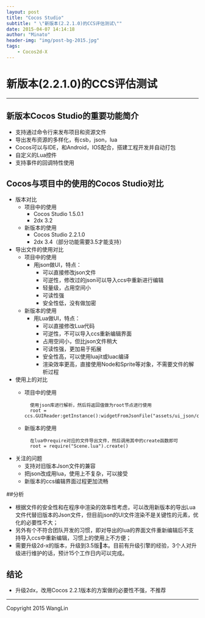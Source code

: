 ```yaml
---
layout: post
title: "Cocos Studio"
subtitle: " \"新版本(2.2.1.0)的CCS评估测试\""
date: 2015-04-07 14:14:18
author: "Minato"
header-img: "img/post-bg-2015.jpg"
tags:
    - Cocos2d-X
---
```


# 新版本(2.2.1.0)的CCS评估测试

------

## 新版本Cocos Studio的重要功能简介

* 支持通过命令行来发布项目和资源文件
* 导出发布资源的多样化，有csb，json，lua
* Cocos可以与IDE，和Android，IOS配合，搭建工程开发并自动打包
* 自定义的Lua控件
* 支持事件的回调特性使用


## Cocos与项目中的使用的Cocos Studio对比

* 版本对比
    * 项目中的使用
        * Cocos Studio 1.5.0.1
        * 2dx 3.2
    * 新版本的使用
        * Cocos Studio 2.2.1.0
        * 2dx 3.4（部分功能需要3.5才能支持）
* 导出文件的使用对比
    * 项目中的使用
        * 用json做UI，特点：
            * 可以直接修改json文件
            * 可逆性，修改过的json可以导入ccs中重新进行编辑
            * 轻量级，占用空间小
            * 可读性强
            * 安全性低，没有做加密
    * 新版本的使用
        * 用Lua做UI，特点：
            * 可以直接修改Lua代码
            * 可逆性，不可以导入ccs重新编辑界面
            * 占用空间小，但比json文件稍大
            * 可读性强，更加易于拓展
            * 安全性高，可以使用luajit或luac编译
            * 渲染效率更高，直接使用Node和Sprite等对象，不需要文件的解析过程
* 使用上的对比
    * 项目中的使用
        
            使用json库进行解析，然后将返回值做为root节点进行使用
            root = ccs.GUIReader:getInstance():widgetFromJsonFile("assets/ui_json/card_formation.json")	
            
    * 新版本的使用
    
            在lua中require对应的文件导出文件，然后调用其中的create函数即可
            root = require("Scene.lua").create()
            
* 关注的问题
    * 支持对旧版本Json文件的兼容
    * 把json改成用lua，使用上不复杂，可以接受
    * 新版本的ccs编辑界面过程更加流畅


##分析

* 根据文件的安全性和在程序中渲染的效率性考虑，可以改用新版本的导出Lua文件代替旧版本的Json文件，但目前json的UI文件渲染不是关键性的元素，优化的必要性不大；
* 另外有个不符合团队开发的习惯，即对导出的lua的界面文件重新编辑后不支持导入ccs中重新编辑，习惯上的使用上不方便；
* 需要升级2d-x的版本，升级到3.5版本。目前有升级引擎的经验，3个人对升级进行维护的话，预计15个工作日内可以完成。 

## 结论

* 升级2dx，改用Cocos 2.2.1版本的方案做的必要性不强，不推荐


------


Copyright 2015 WangLin
<!-- create time: 2015-04-07 14:14:18  -->


